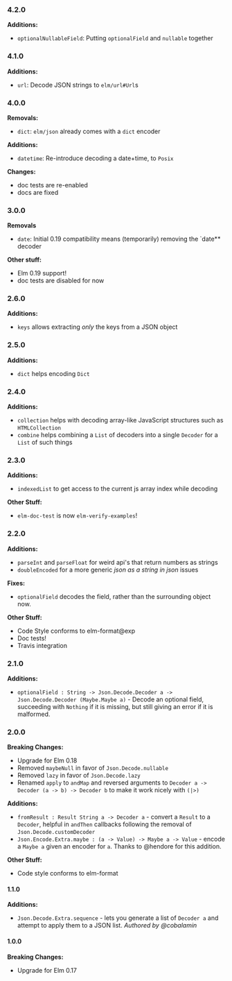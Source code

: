 ### 4.2.0

**Additions:**
- `optionalNullableField`: Putting `optionalField` and `nullable` together

### 4.1.0

**Additions:**
- `url`: Decode JSON strings to `elm/url#Url`s

### 4.0.0

**Removals:**
- `dict`: `elm/json` already comes with a `dict` encoder

**Additions:**
- `datetime`: Re-introduce decoding a date+time, to `Posix`

**Changes:**
- doc tests are re-enabled
- docs are fixed

### 3.0.0

**Removals**
- `date`: Initial 0.19 compatibility means (temporarily) removing the `date** decoder

**Other stuff:**
- Elm 0.19 support!
- doc tests are disabled for now

### 2.6.0

**Additions:**
- `keys` allows extracting _only_ the keys from a JSON object

### 2.5.0

**Additions:**
- `dict` helps encoding `Dict`

### 2.4.0

**Additions:**
- `collection` helps with decoding array-like JavaScript structures such as `HTMLCollection`
- `combine` helps combining a `List` of decoders into a single `Decoder` for a `List` of such things

### 2.3.0

**Additions:**
- `indexedList` to get access to the current js array index while decoding

**Other Stuff:**
- `elm-doc-test` is now `elm-verify-examples`!

### 2.2.0

**Additions:**
- `parseInt` and `parseFloat` for weird api's that return numbers as strings
- `doubleEncoded` for a more generic _json as a string in json_ issues

**Fixes:**
- `optionalField` decodes the field, rather than the surrounding object now.

**Other Stuff:**
- Code Style conforms to elm-format@exp
- Doc tests!
- Travis integration

### 2.1.0

**Additions:**
- `optionalField : String -> Json.Decode.Decoder a -> Json.Decode.Decoder (Maybe.Maybe a)` - Decode an optional field, succeeding with `Nothing` if it is missing, but still giving an error if it is malformed.

### 2.0.0

**Breaking Changes:**
- Upgrade for Elm 0.18
- Removed `maybeNull` in favor of `Json.Decode.nullable`
- Removed `lazy` in favor of `Json.Decode.lazy`
- Renamed `apply` to `andMap` and reversed arguments to `Decoder a -> Decoder (a -> b) -> Decoder b` to make it work nicely with `(|>)`

**Additions:**
- `fromResult : Result String a -> Decoder a` - convert a `Result` to a `Decoder`, helpful in `andThen` callbacks following the removal of `Json.Decode.customDecoder`
- `Json.Encode.Extra.maybe : (a -> Value) -> Maybe a -> Value` - encode a `Maybe a` given an encoder for `a`. Thanks to @hendore for this addition.

**Other Stuff:**
- Code style conforms to elm-format

#### 1.1.0

**Additions:**
- `Json.Decode.Extra.sequence` - lets you generate a list of `Decoder a` and attempt to apply them to a JSON list. _Authored by @cobalamin_


#### 1.0.0

**Breaking Changes:**
- Upgrade for Elm 0.17
